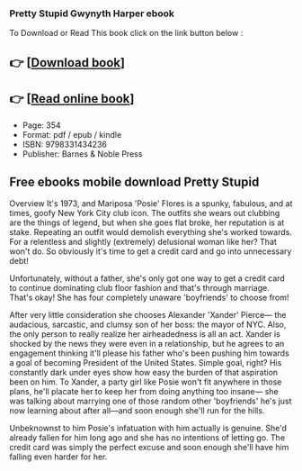 ### Pretty Stupid Gwynyth Harper ebook

To Download or Read This book click on the link button below :

## 👉  [**[Download book](http://get-pdfs.com/download.php?group=book&from=github.com&id=718585&lnk=1065 "Download book")**]

## 👉  [**[Read online book](http://get-pdfs.com/download.php?group=book&from=github.com&id=718585&lnk=1065 "Read online book")**]


* Page: 354
* Format: pdf / epub / kindle
* ISBN: 9798331434236
* Publisher: Barnes &amp; Noble Press



## Free ebooks mobile download Pretty Stupid


Overview
It&#039;s 1973, and Mariposa &#039;Posie&#039; Flores is a spunky, fabulous, and at times, goofy New York City club icon. The outfits she wears out clubbing are the things of legend, but when she goes flat broke, her reputation is at stake. Repeating an outfit would demolish everything she&#039;s worked towards. For a relentless and slightly (extremely) delusional woman like her? That won&#039;t do. So obviously it&#039;s time to get a credit card and go into unnecessary debt!
 
 Unfortunately, without a father, she&#039;s only got one way to get a credit card to continue dominating club floor fashion and that&#039;s through marriage. That&#039;s okay! She has four completely unaware &#039;boyfriends&#039; to choose from!
 
 After very little consideration she chooses Alexander &#039;Xander&#039; Pierce— the audacious, sarcastic, and clumsy son of her boss: the mayor of NYC. Also, the only person to really realize her airheadedness is all an act. Xander is shocked by the news they were even in a relationship, but he agrees to an engagement thinking it&#039;ll please his father who&#039;s been pushing him towards a goal of becoming President of the United States. Simple goal, right? His constantly dark under eyes show how easy the burden of that aspiration been on him. To Xander, a party girl like Posie won&#039;t fit anywhere in those plans, he&#039;ll placate her to keep her from doing anything too insane— she was talking about marrying one of those random other &#039;boyfriends&#039; he&#039;s just now learning about after all—and soon enough she&#039;ll run for the hills.
 
 Unbeknownst to him Posie&#039;s infatuation with him actually is genuine. She&#039;d already fallen for him long ago and she has no intentions of letting go. The credit card was simply the perfect excuse and soon enough she&#039;ll have him falling even harder for her.



